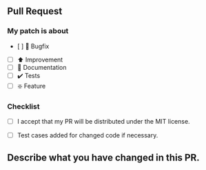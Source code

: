 ## Pull Request

### My patch is about
- [ ] :bug: Bugfix 
- [ ] :arrow_up: Improvement
- [ ] :pencil: Documentation
- [ ] :heavy_check_mark: Tests
- [ ] :sparkle: Feature

### Checklist
- [ ] I accept that my PR will be distributed under the MIT license.
- [ ] Test cases added for changed code if necessary.


## Describe what you have changed in this PR.

